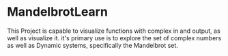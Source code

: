 # MandelbrotLearn

This Project is capable to visualize functions with complex in and output, as well as visualize it.
it's primary use is to explore the set of complex numbers as well as Dynamic systems, specifically the Mandelbrot set.
